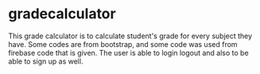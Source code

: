 # gradecalculator
This grade calculator is to calculate student's grade for every subject they have. 
Some codes are from bootstrap, and some code was used from firebase code that is given. 
The user is able to login logout and also to be able to sign up as well. 
